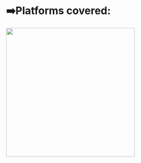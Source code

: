 # ➡️Platforms covered:
<a href="https://codeforces.com/blog/entry/82143?f0a28=1">
<img src="https://researchweb.iiit.ac.in/~soumyasis.gun/codeforces.png" width=350px>
</a>


<br>
<br>
<br>
